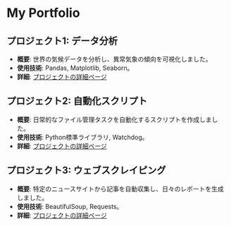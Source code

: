 # My Portfolio

## プロジェクト1: データ分析
- **概要**: 世界の気候データを分析し、異常気象の傾向を可視化しました。
- **使用技術**: Pandas, Matplotlib, Seaborn。
- **詳細**: [プロジェクトの詳細ページ](project1.md)

## プロジェクト2: 自動化スクリプト
- **概要**: 日常的なファイル管理タスクを自動化するスクリプトを作成しました。
- **使用技術**: Python標準ライブラリ, Watchdog。
- **詳細**: [プロジェクトの詳細ページ](project2.md)

## プロジェクト3: ウェブスクレイピング
- **概要**: 特定のニュースサイトから記事を自動収集し、日々のレポートを生成しました。
- **使用技術**: BeautifulSoup, Requests。
- **詳細**: [プロジェクトの詳細ページ](project3.md)
